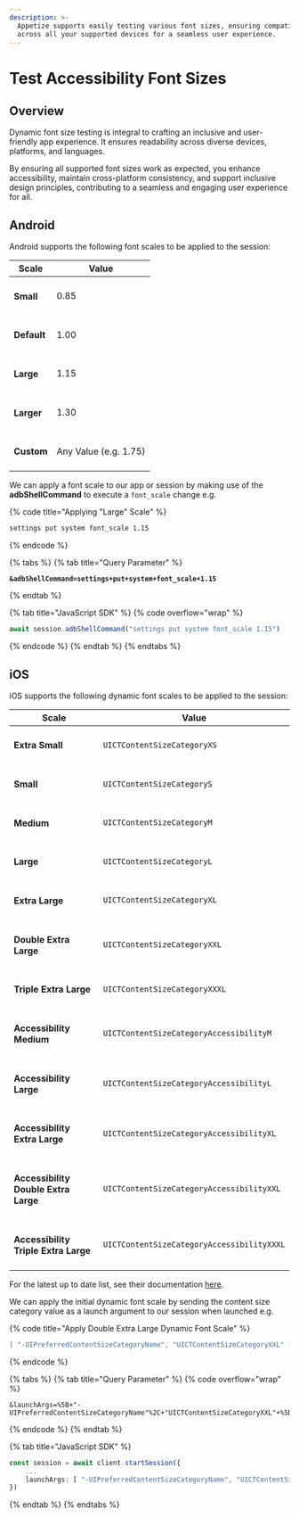 ```yaml
---
description: >-
  Appetize supports easily testing various font sizes, ensuring compatibility
  across all your supported devices for a seamless user experience.
---
```


# Test Accessibility Font Sizes

## Overview

Dynamic font size testing is integral to crafting an inclusive and user-friendly app experience. It ensures readability across diverse devices, platforms, and languages.&#x20;

By ensuring all supported font sizes work as expected, you enhance accessibility, maintain cross-platform consistency, and support inclusive design principles, contributing to a seamless and engaging user experience for all.

## Android

Android supports the following font scales to be applied to the session:

| Scale            | Value                 |
| ---------------- | --------------------- |
| <h4>Small</h4>   | 0.85                  |
| <h4>Default</h4> | 1.00                  |
| <h4>Large</h4>   | 1.15                  |
| <h4>Larger</h4>  | 1.30                  |
| <h4>Custom</h4>  | Any Value (e.g. 1.75) |

We can apply a font scale to our app or session by making use of the **adbShellCommand** to execute a `font_scale` change e.g.

{% code title="Applying "Large" Scale" %}
```sh
settings put system font_scale 1.15
```
{% endcode %}

{% tabs %}
{% tab title="Query Parameter" %}
<pre class="language-url"><code class="lang-url"><strong>&#x26;adbShellCommand=settings+put+system+font_scale+1.15
</strong></code></pre>
{% endtab %}

{% tab title="JavaScript SDK" %}
{% code overflow="wrap" %}
```typescript
await session.adbShellCommand("settings put system font_scale 1.15")
```
{% endcode %}
{% endtab %}
{% endtabs %}

## iOS

iOS supports the following dynamic font scales to be applied to the session:

| Scale                                     | Value                                      |
| ----------------------------------------- | ------------------------------------------ |
| <h4>Extra Small</h4>                      | `UICTContentSizeCategoryXS`                |
| <h4>Small</h4>                            | `UICTContentSizeCategoryS`                 |
| <h4>Medium</h4>                           | `UICTContentSizeCategoryM`                 |
| <h4>Large</h4>                            | `UICTContentSizeCategoryL`                 |
| <h4>Extra Large</h4>                      | `UICTContentSizeCategoryXL`                |
| <h4>Double Extra Large</h4>               | `UICTContentSizeCategoryXXL`               |
| <h4>Triple Extra Large</h4>               | `UICTContentSizeCategoryXXXL`              |
| <h4>Accessibility Medium</h4>             | `UICTContentSizeCategoryAccessibilityM`    |
| <h4>Accessibility Large</h4>              | `UICTContentSizeCategoryAccessibilityL`    |
| <h4>Accessibility Extra Large</h4>        | `UICTContentSizeCategoryAccessibilityXL`   |
| <h4>Accessibility Double Extra Large</h4> | `UICTContentSizeCategoryAccessibilityXXL`  |
| <h4>Accessibility Triple Extra Large</h4> | `UICTContentSizeCategoryAccessibilityXXXL` |

For the latest up to date list, see their documentation [here](https://developer.apple.com/documentation/uikit/uicontentsizecategory).&#x20;

We can apply the initial dynamic font scale by sending the content size category value as a launch argument to our session when launched e.g.

{% code title="Apply Double Extra Large Dynamic Font Scale" %}
```swift
[ "-UIPreferredContentSizeCategoryName", "UICTContentSizeCategoryXXL" ]
```
{% endcode %}

{% tabs %}
{% tab title="Query Parameter" %}
{% code overflow="wrap" %}
```url
&launchArgs=%5B+"-UIPreferredContentSizeCategoryName"%2C+"UICTContentSizeCategoryXXL"+%5D
```
{% endcode %}
{% endtab %}

{% tab title="JavaScript SDK" %}
```typescript
const session = await client.startSession({
    ...
    launchArgs: [ "-UIPreferredContentSizeCategoryName", "UICTContentSizeCategoryXXL" ]
})
```
{% endtab %}
{% endtabs %}
